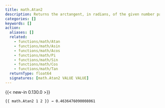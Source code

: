 ```yaml
---
title: math.Atan2
description: Returns the arctangent, in radians, of the given number pair, determining the correct quadrant from their signs.
categories: []
keywords: []
action:
  aliases: []
  related:
    - functions/math/Atan
    - functions/math/Asin
    - functions/math/Acos
    - functions/math/Pi
    - functions/math/Sin
    - functions/math/Cos
    - functions/math/Tan
  returnType: float64
  signatures: [math.Atan2 VALUE VALUE]
---
```


{{< new-in 0.130.0 >}}

```go-html-template
{{ math.Atan2 1 2 }} → 0.4636476090008061
```
